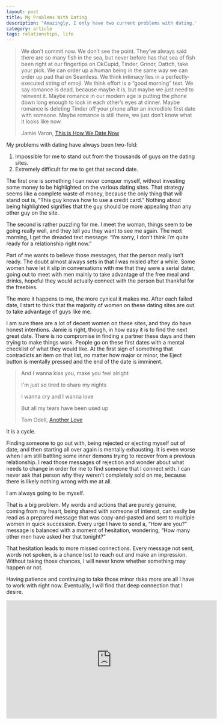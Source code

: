 ```yaml
---
layout: post
title: My Problems With Dating
description: "Amazingly, I only have two current problems with dating."
category: article    
tags: relationships, life
---
```


> We don’t commit now. We don’t see the point. They’ve always said there are so many fish in the sea, but never before has that sea of fish been right at our fingertips on OkCupid, Tinder, Grindr, Dattch, take your pick. We can order up a human being in the same way we can order up pad thai on Seamless. We think intimacy lies in a perfectly-executed string of emoji. We think effort is a “good morning” text. We say romance is dead, because maybe it is, but maybe we just need to reinvent it. Maybe romance in our modern age is putting the phone down long enough to look in each other’s eyes at dinner. Maybe romance is deleting Tinder off your phone after an incredible first date with someone. Maybe romance is still there, we just don’t know what it looks like now.
> 
> Jamie Varon, [This is How We Date Now](http://thoughtcatalog.com/jamie-varon/2014/12/this-is-how-we-date-now/ "This is How We Date Now")

My problems with dating have always been two-fold:

1. Impossible for me to stand out from the thousands of guys on the dating sites.
2. Extremely difficult for me to get that second date. 

The first one is something I can never conquer myself, without investing some money to be highlighted on the various dating sites. That strategy seems like a complete waste of money, because the only thing that will stand out is, “This guy knows how to use a credit card.” Nothing about being highlighted signifies that the guy should be more appealing than any other guy on the site. 

The second is rather puzzling for me. I meet the woman, things seem to be going really well, and they tell you they want to see me again. The next morning, I get the dreaded text message: “I’m sorry, I don’t think I’m quite ready for a relationship right now.” 

Part of me wants to believe those messages, that the person really isn’t ready. The doubt almost always sets in that I was misled after a while. Some women have let it slip in conversations with me that they were a serial dater, going out to meet with men mainly to take advantage of the free meal and drinks, hopeful they would actually connect with the person but thankful for the freebies. 

The more it happens to me, the more cynical it makes me. After each failed date, I start to think that the majority of women on these dating sites are out to take advantage of guys like me. 

I am sure there are a lot of decent women on these sites, and they do have honest intentions. Jamie is right, though, in how easy it is to find the next great date. There is no compromise in finding a partner these days and then trying to make things work. People go on these first dates with a mental checklist of what they would like. At the first sign of something that contradicts an item on that list, no matter how major or minor, the Eject button is mentally pressed and the end of the date is imminent. 

> And I wanna kiss you, make you feel alright
>
> I'm just so tired to share my nights
>
> I wanna cry and I wanna love
>
> But all my tears have been used up
>  
> Tom Odell, [Another Love](https://www.youtube.com/watch?v=MwpMEbgC7DA&spfreload=10 "Another Love")

It is a cycle. 

Finding someone to go out with, being rejected or ejecting myself out of date, and then starting all over again is mentally exhausting. It is even worse when I am still battling some inner demons trying to recover from a previous relationship. I read those messages of rejection and wonder about what needs to change in order for me to find someone that I connect with. I can never ask that person why they weren’t completely sold on me, because there is likely nothing wrong with me at all. 

I am always going to be myself. 

That is a big problem. My words and actions that are purely genuine, coming from my heart, being shared with someone of interest, can easily be read as a prepared message that was copy-and-pasted and sent to multiple women in quick succession. Every urge I have to send a, “How are you?” message is balanced with a moment of hesitation, wondering, “How many other men have asked her that tonight?” 

That hesitation leads to more missed connections. Every message not sent, words not spoken, is a chance lost to reach out and make an impression. Without taking those chances, I will never know whether something may happen or not. 

Having patience and continuing to take those minor risks more are all I have to work with right now. Eventually, I will find that deep connection that I desire.


<iframe width="560" height="315" src="https://www.youtube.com/embed/MwpMEbgC7DA" frameborder="0" allowfullscreen></iframe>
